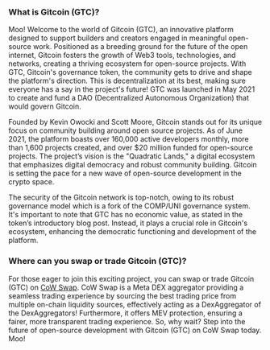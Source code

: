 <h3>What is Gitcoin (GTC)?</h3>

<p>Moo! Welcome to the world of Gitcoin (GTC), an innovative platform designed to support builders and creators engaged in meaningful open-source work. Positioned as a breeding ground for the future of the open internet, Gitcoin fosters the growth of Web3 tools, technologies, and networks, creating a thriving ecosystem for open-source projects. With GTC, Gitcoin's governance token, the community gets to drive and shape the platform's direction. This is decentralization at its best, making sure everyone has a say in the project's future! GTC was launched in May 2021 to create and fund a DAO (Decentralized Autonomous Organization) that would govern Gitcoin.</p>

<p>Founded by Kevin Owocki and Scott Moore, Gitcoin stands out for its unique focus on community building around open source projects. As of June 2021, the platform boasts over 160,000 active developers monthly, more than 1,600 projects created, and over $20 million funded for open-source projects. The project’s vision is the "Quadratic Lands," a digital ecosystem that emphasizes digital democracy and robust community building. Gitcoin is setting the pace for a new wave of open-source development in the crypto space.</p>

<p>The security of the Gitcoin network is top-notch, owing to its robust governance model which is a fork of the COMP/UNI governance system. It's important to note that GTC has no economic value, as stated in the token’s introductory blog post. Instead, it plays a crucial role in Gitcoin's ecosystem, enhancing the democratic functioning and development of the platform.</p>

<h3>Where can you swap or trade Gitcoin (GTC)?</h3>

<p>For those eager to join this exciting project, you can swap or trade Gitcoin (GTC) on <a href="https://swap.cow.fi/" rel="noopener" target="_blank">CoW Swap</a>. CoW Swap is a Meta DEX aggregator providing a seamless trading experience by sourcing the best trading price from multiple on-chain liquidity sources, effectively acting as a DexAggregator of the DexAggregators! Furthermore, it offers MEV protection, ensuring a fairer, more transparent trading experience. So, why wait? Step into the future of open-source development with Gitcoin (GTC) on CoW Swap today. Moo!</p>
